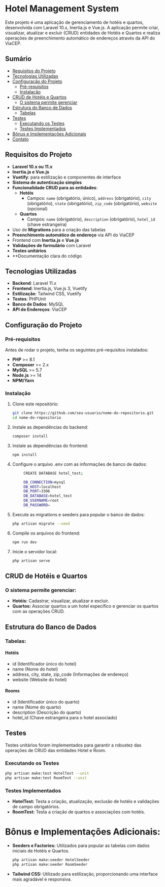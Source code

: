 # Hotel Management System

Este projeto é uma aplicação de gerenciamento de hotéis e quartos, desenvolvida com Laravel 10.x, Inertia.js e Vue.js. A aplicação permite criar, visualizar, atualizar e excluir (CRUD) entidades de Hotéis e Quartos e realiza operações de preenchimento automático de endereços através da API do ViaCEP.

## Sumário
- [Requisitos do Projeto](#requisitos-do-projeto)
- [Tecnologias Utilizadas](#tecnologias-utilizadas)
- [Configuração do Projeto](#configuração-do-projeto)
  - [Pré-requisitos](#pré-requisitos)
  - [Instalação](#instalação)
- [CRUD de Hotéis e Quartos](#crud-de-hotéis-e-quartos)
  - [O sistema permite gerenciar](#o-sistema-permite-gerenciar)
- [Estrutura do Banco de Dados](#estrutura-do-banco-de-dados)
  - [Tabelas](#tabelas)
- [Testes](#testes)
  - [Executando os Testes](#executando-os-testes)
  - [Testes Implementados](#testes-implementados)
- [Bônus e Implementações Adicionais](#bônus-e-implementações-adicionais)
- [Contato](#contato)

## Requisitos do Projeto
- **Laravel 10.x ou 11.x**
- **Inertia.js e Vue.js**
- **Vuetify**: para estilização e componentes de interface
- **Sistema de autenticação simples**
- **Funcionalidade CRUD para as entidades**:
  - **Hotéis**
    - Campos: `name` (obrigatório, único), `address` (obrigatório), `city` (obrigatório), `state` (obrigatório), `zip_code` (obrigatório), `website` (opcional)
  - **Quartos**
    - Campos: `name` (obrigatório), `description` (obrigatório), `hotel_id` (chave estrangeira)
- Uso de **Migrations** para a criação das tabelas
- **Preenchimento automático de endereço** via API do ViaCEP
- Frontend com **Inertia.js** e **Vue.js**
- **Validações de formulário** com Laravel
- **Testes unitários**
- **Documentação clara do código

## Tecnologias Utilizadas
- **Backend**: Laravel 11.x
- **Frontend**: Inertia.js, Vue.js 3, Vuetify
- **Estilização**: Tailwind CSS, Vuetify
- **Testes**: PHPUnit
- **Banco de Dados**: MySQL
- **API de Endereços**: ViaCEP

## Configuração do Projeto

### Pré-requisitos
Antes de rodar o projeto, tenha os seguintes pré-requisitos instalados:

- **PHP** >= 8.1
- **Composer** >= 2.x
- **MySQL** >= 5.7
- **Node.js** >= 14
- **NPM/Yarn**

### Instalação
1. Clone este repositório:
   ```bash
   git clone https://github.com/seu-usuario/nome-do-repositorio.git
   cd nome-do-repositorio
   ```

2. Instale as dependências do backend:
   ```bash
   composer install
   ```

3. Instale as dependências do frontend:
   ```bash
   npm install
   ```

4. Configure o arquivo .env com as informações de banco de dados:
   ```bash
        CREATE DATABASE hotel_test;

        DB_CONNECTION=mysql
        DB_HOST=localhost
        DB_PORT=3306
        DB_DATABASE=hotel_test
        DB_USERNAME=root
        DB_PASSWORD=
   ```

5. Execute as migrations e seeders para popular o banco de dados:
   ```bash
   php artisan migrate --seed
   ```

6. Compile os arquivos do frontend:
   ```bash
   npm run dev
   ```

7. Inicie o servidor local:
   ```bash
   php artisan serve
   ```

## CRUD de Hotéis e Quartos

### O sistema permite gerenciar:

- **Hotéis:** Cadastrar, visualizar, atualizar e excluir.
- **Quartos:** Associar quartos a um hotel específico e gerenciar os quartos com as operações CRUD.

## Estrutura do Banco de Dados

### Tabelas:

#### Hotéis

- id (Identificador único do hotel)
- name (Nome do hotel)
- address, city, state, zip_code (Informações de endereço)
- website (Website do hotel)

#### Rooms

- id (Identificador único do quarto)
- name (Nome do quarto)
- description (Descrição do quarto)
- hotel_id (Chave estrangeira para o hotel associado)

## Testes

Testes unitários foram implementados para garantir a robustez das operações de CRUD das entidades Hotel e Room.

### Executando os Testes

   ```bash
   php artisan make:test HotelTest --unit  
   php artisan make:test RoomTest --unit  
   ```

### Testes Implementados

- **HotelTest:** Testa a criação, atualização, exclusão de hotéis e validações de campo obrigatórios.
- **RoomTest:** Testa a criação de quartos e associações com hotéis.

# Bônus e Implementações Adicionais:

- **Seeders e Factories:** Utilizados para popular as tabelas com dados iniciais de Hotéis e Quartos.

   ```bash
   php artisan make:seeder HotelSeeder
   php artisan make:seeder RoomSeeder
   ```

- **Tailwind CSS:** Utilizado para estilização, proporcionando uma interface mais agradável e responsiva.